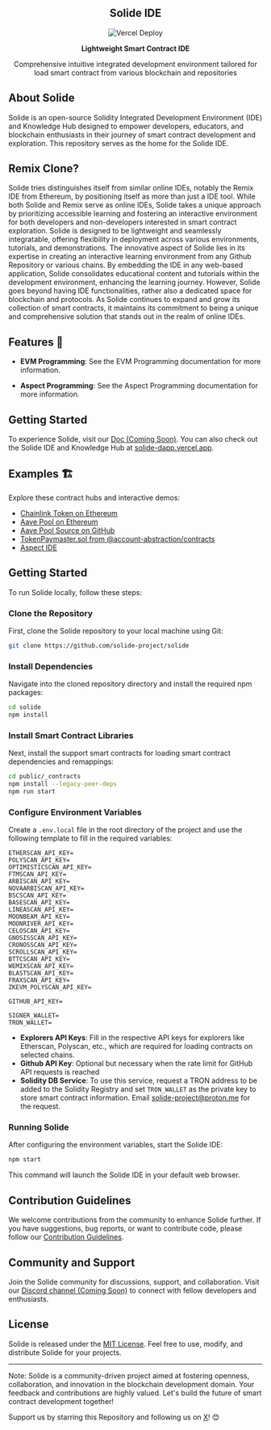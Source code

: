 <p align="center">
  <h2 align="center">Solide IDE</h2>
  <p align="center">
    <img src="https://therealsujitk-vercel-badge.vercel.app/?app=solide" alt="Vercel Deploy">
  </p>
  <p align="center"><b>Lightweight Smart Contract IDE</b></p>
  <p align="center">Comprehensive intuitive integrated development environment tailored for load smart contract from various blockchain and repositories</p>
</p>

## About Solide

Solide is an open-source Solidity Integrated Development Environment (IDE) and Knowledge Hub designed to empower developers, educators, and blockchain enthusiasts in their journey of smart contract development and exploration. This repository serves as the home for the Solide IDE.

## Remix Clone?

Solide tries distinguishes itself from similar online IDEs, notably the Remix IDE from Ethereum, by positioning itself as more than just a IDE tool. While both Solide and Remix serve as online IDEs, Solide takes a unique approach by prioritizing accessible learning and fostering an interactive environment for both developers and non-developers interested in smart contract exploration. Solide is designed to be lightweight and seamlessly integratable, offering flexibility in deployment across various environments, tutorials, and demonstrations. The innovative aspect of Solide lies in its expertise in creating an interactive learning environment from any Github Repository or various chains. By embedding the IDE in any web-based application, Solide consolidates educational content and tutorials within the development environment, enhancing the learning journey. However, Solide goes beyond having IDE functionalities, rather also a dedicated space for blockchain and protocols. As Solide continues to expand and grow its collection of smart contracts, it maintains its commitment to being a unique and comprehensive solution that stands out in the realm of online IDEs.

## Features 🌟

- **EVM Programming**: See the EVM Programming documentation for more information.

- **Aspect Programming**: See the Aspect Programming documentation for more information.

## Getting Started

To experience Solide, visit our [Doc (Coming Soon)](#). You can also check out the Solide IDE and Knowledge Hub at [solide-dapp.vercel.app](https://solide-dapp.vercel.app/).

## Examples 🏗️

Explore these contract hubs and interactive demos:

- [Chainlink Token on Ethereum](https://solidewidget.azurewebsites.net/address/1/0x514910771af9ca656af840dff83e8264ecf986ca)
- [Aave Pool on Ethereum](http://localhost:3001/address/1/0x87870Bca3F3fD6335C3F4ce8392D69350B4fA4E2)
- [Aave Pool Source on GitHub](https://github.com/aave/aave-v3-core/blob/master/contracts/protocol/pool/Pool.sol)
- [TokenPaymaster.sol from @account-abstraction/contracts](https://solidewidget.azurewebsites.net/?url=https://github.com/eth-infinitism/account-abstraction/blob/develop/contracts/samples/TokenPaymaster.sol)
- [Aspect IDE](https://solidewidget.azurewebsites.net/aspect)

## Getting Started
To run Solide locally, follow these steps:

### Clone the Repository
First, clone the Solide repository to your local machine using Git:
```bash
git clone https://github.com/solide-project/solide
```

### Install Dependencies
Navigate into the cloned repository directory and install the required npm packages:
```bash
cd solide
npm install
```

### Install Smart Contract Libraries
Next, install the support smart contracts for loading smart contract dependencies and remappings:
```bash
cd public/_contracts
npm install --legacy-peer-deps
npm run start
```

### Configure Environment Variables
Create a `.env.local` file in the root directory of the project and use the following template to fill in the required variables:
```plaintext
ETHERSCAN_API_KEY=
POLYSCAN_API_KEY=
OPTIMISTICSCAN_API_KEY=
FTMSCAN_API_KEY=
ARBISCAN_API_KEY=
NOVAARBISCAN_API_KEY=
BSCSCAN_API_KEY=
BASESCAN_API_KEY=
LINEASCAN_API_KEY=
MOONBEAM_API_KEY=
MOONRIVER_API_KEY=
CELOSCAN_API_KEY=
GNOSISSCAN_API_KEY=
CRONOSSCAN_API_KEY=
SCROLLSCAN_API_KEY=
BTTCSCAN_API_KEY=
WEMIXSCAN_API_KEY=
BLASTSCAN_API_KEY=
FRAXSCAN_API_KEY=
ZKEVM_POLYSCAN_API_KEY=

GITHUB_API_KEY=
  
SIGNER_WALLET=
TRON_WALLET=
```

- **Explorers API Keys**: Fill in the respective API keys for explorers like Etherscan, Polyscan, etc., which are required for loading contracts on selected chains.
- **Github API Key**: Optional but necessary when the rate limit for GitHub API requests is reached
- **Solidity DB Service**: To use this service, request a TRON address to be added to the Solidity Registry and set `TRON_WALLET` as the private key to store smart contract information. Email solide-project@proton.me for the request.

### Running Solide
After configuring the environment variables, start the Solide IDE:
```bash
npm start
```

This command will launch the Solide IDE in your default web browser.

## Contribution Guidelines

We welcome contributions from the community to enhance Solide further. If you have suggestions, bug reports, or want to contribute code, please follow our [Contribution Guidelines](link-to-contribution-guidelines).

## Community and Support

Join the Solide community for discussions, support, and collaboration. Visit our [Discord channel (Coming Soon)](#) to connect with fellow developers and enthusiasts.

## License

Solide is released under the [MIT License](link-to-license). Feel free to use, modify, and distribute Solide for your projects.

---


Note: Solide is a community-driven project aimed at fostering openness, collaboration, and innovation in the blockchain development domain. Your feedback and contributions are highly valued. Let's build the future of smart contract development together!

Support us by starring this Repository and following us on [X](https://twitter.com/SolideProject)! 😊